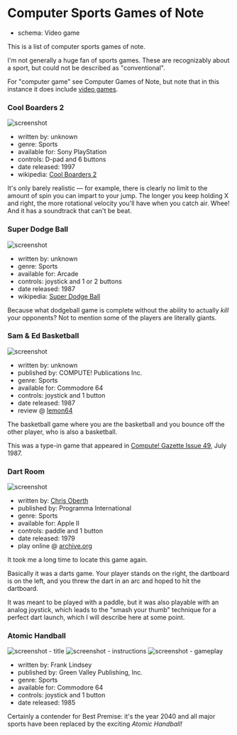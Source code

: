 Computer Sports Games of Note
=============================

*   schema: Video game

This is a list of computer sports games of note.

I'm not generally a huge fan of sports games.
These are recognizably about a sport, but
could not be described as "conventional".

For "computer game" see Computer Games of Note,
but note that in this instance it does include
[video games](Video%20Games%20of%20Note.md).

### Cool Boarders 2

![screenshot](https://static.catseye.tc/archive/www.vizzed.com/videogames%252Fpsx%252Fscreenshot%252FCool%252520Boarders%2525202-2.jpg)

*   written by: unknown
*   genre: Sports
*   available for: Sony PlayStation
*   controls: D-pad and 6 buttons
*   date released: 1997
*   wikipedia: [Cool Boarders 2](https://en.wikipedia.org/wiki/Cool_Boarders_2)

It's only barely realistic — for example,
there is clearly no limit to the amount of spin you can impart to your
jump. The longer you keep holding X and right, the more rotational velocity
you'll have when you catch air. Whee! And it has a soundtrack that can't be
beat.

### Super Dodge Ball

![screenshot](https://static.catseye.tc/archive/upload.wikimedia.org/wikipedia%252Fen%252F3%252F3a%252FNekketsu_koukou_dodgeball_bu.jpg)

*   written by: unknown
*   genre: Sports
*   available for: Arcade
*   controls: joystick and 1 or 2 buttons
*   date released: 1987
*   wikipedia: [Super Dodge Ball](https://en.wikipedia.org/wiki/Super_Dodge_Ball)

Because what dodgeball game is complete without the ability to
actually *kill* your opponents?  Not to mention some of the
players are literally giants.

### Sam & Ed Basketball

![screenshot](https://static.catseye.tc/archive/www.lemon64.com/games%252Fscreenshots%252Ffull%252Fs%252Fsam_and_ed_basketball_01.gif)

*   written by: unknown
*   published by: COMPUTE! Publications Inc.
*   genre: Sports
*   available for: Commodore 64
*   controls: joystick and 1 button
*   date released: 1987
*   review @ [lemon64](http://www.lemon64.com/reviews/view.php?id=1109)

The basketball game where you are the basketball and you bounce off
the other player, who is also a basketball.

This was a type-in game that appeared in
[Compute! Gazette Issue 49](https://archive.org/details/1987-07-computegazette),
July 1987.

### Dart Room

![screenshot](http://static.catseye.tc/images/curated/screenshots/Dart%20Room%20%28Chris%20Oberth%2C%201979%29.png)

*   written by: [Chris Oberth](https://en.wikipedia.org/wiki/Chris_Oberth)
*   published by: Programma International
*   genre: Sports
*   available for: Apple II
*   controls: paddle and 1 button
*   date released: 1979
*   play online @ [archive.org](https://archive.org/details/a2_cple_Apple_Bowl_Budge_Trilogy_Dart_Room_Star_Wars_William_Tell)

It took me a long time to locate this game again.

Basically it was a darts game.  Your player stands on the right, the
dartboard is on the left, and you threw the dart in an arc and hoped
to hit the dartboard.

It was meant to be played with a paddle, but it was also playable
with an analog joystick, which leads to the "smash your thumb" technique
for a perfect dart launch, which I will describe here at some point.

### Atomic Handball

![screenshot - title](http://static.catseye.tc/images/curated/screenshots/Atomic%20Handball%20-%20title%20%28Frank%20Lindsey%2C%201985%29.png)
![screenshot - instructions](http://static.catseye.tc/images/curated/screenshots/Atomic%20Handball%20-%20instructions%20%28Frank%20Lindsey%2C%201985%29.png)
![screenshot - gameplay](http://static.catseye.tc/images/curated/screenshots/Atomic%20Handball%20-%20gameplay%20%28Frank%20Lindsey%2C%201985%29.png)

*   written by: Frank Lindsey
*   published by: Green Valley Publishing, Inc.
*   genre: Sports
*   available for: Commodore 64
*   controls: joystick and 1 button
*   date released: 1985

Certainly a contender for Best Premise: it's the year 2040 and
all major sports have been replaced by the exciting _Atomic Handball!_
